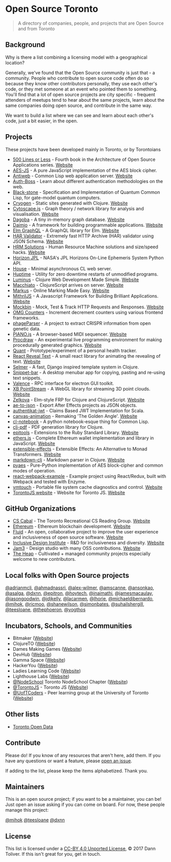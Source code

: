 # Open Source Toronto

> A directory of companies, people, and projects that are Open Source and from Toronto


## Background

Why is there a list combining a licensing model with a geographical location?

Generally, we've found that the Open Source community is just that - a community. People who contribute to open source code often do so because they know other contributors personally, they use each other's code, or they met someone at an event who pointed them to something. You'll find that a lot of open source projects are city specific - frequent attenders of meetups tend to hear about the same projects, learn about the same companies doing open source, and contribute in the same way.

We want to build a list where we can see and learn about each other's code, just a bit easier, in the open.


## Projects

These projects have been developed mainly in Toronto, or by Torontoians

- [500 Lines or Less](https://github.com/aosabook/500lines) - Fourth book in the Architecture of Open Source Applications series. [Website](http://aosabook.org/en/index.html)
- [AES-JS](https://github.com/ricmoo/aes-js) - A pure JavaScript implementation of the AES block cipher.
- [Antiweb](https://github.com/hoytech/antiweb) - Common Lisp web application server. [Website](http://hoytech.com/antiweb/)
- [Auth-Boss](https://github.com/teesloane/Auth-Boss) - Learn about different authentication methodologies on the web.
- [Black-stone](https://github.com/thephoeron/black-stone) - Specification and Implementation of Quantum Common Lisp, for gate-model quantum computers.
- [Cryogen](https://github.com/cryogen-project) - Static sites generated with Clojure. [Website](http://cryogenweb.org)
- [Cytoscape.js](https://github.com/cytoscape/cytoscape.js) -  Graph theory / network library for analysis and visualisation. [Website](http://js.cytoscape.org)
- [Dagoba](https://github.com/dxnn/dagoba) - A tiny in-memory graph database. [Website](http://aosabook.org/en/500L/dagoba-an-in-memory-graph-database.html)
- [Daimio](https://github.com/dxnn/daimio) - A framework for building programmable applications. [Website](http://daimio.org)
- [Elm GraphQL](https://github.com/jamesmacaulay/elm-graphql) - A GraphQL library for Elm. [Website](http://package.elm-lang.org/packages/jamesmacaulay/elm-graphql/latest)
- [HAR Validator](https://github.com/ahmadnassri/har-validator) - Extremely fast HTTP Archive (HAR) validator using JSON Schema. [Website](https://www.npmjs.com/package/har-validator)
- [HRM Solutions](https://github.com/atesgoral/hrm-solutions) - Human Resource Machine solutions and size/speed hacks. [Website](http://atesgoral.github.io/hrm-solutions/)
- [Horizon JPL](https://github.com/mihok/horizon-jpl) - NASA's JPL Horizons On-Line Ephemeris System Python API.
- [House](https://github.com/inaimathi/house) - Minimal asynchronous CL web server.
- [Huptime](https://github.com/amscanne/huptime) - Utility for zero downtime restarts of unmodified programs.
- [Luminus](https://github.com/luminus-framework) - Clojure Web Development Made Simple. [Website](http://www.luminusweb.net)
- [Macchiato](https://github.com/macchiato-framework) - ClojureScript arrives on server. [Website](https://macchiato-framework.github.io/)
- [Markus](http://github.com/MarkUsProject/Markus) - Online Marking Made Easy. [Website](http://markusproject.org)
- [MithrilJS](https://github.com/MithrilJS/mithril.js) - A Javascript Framework for Building Brilliant Applications. [Website](http://mithril.js.org)
- [Mockbin](https://github.com/Mashape/mockbin) - Mock, Test & Track HTTP Requests and Responses. [Website](http://mockbin.com)
- [OMG Counters](https://github.com/adrianmcli/omg-counters) - Increment decrement counters using various frontend frameworks.
- [phageParser](https://github.com/phageParser/phageParser) - A project to extract CRISPR information from open genetic data.
- [PIANO.js](https://github.com/ansonkao/PIANO.js) - A browser-based MIDI sequencer. [Website](http://ansonkao.github.io/piano-js/)
- [Procdraw](https://github.com/simonbates/procdraw) - An experimental live programming environment for making procedurally generated graphics. [Website](http://www.procdraw.org)
- [Quant](https://github.com/jdjkelly/quant) - Prototype/experiment of a personal health tracker.
- [React Reveal Text](https://github.com/adrianmcli/react-reveal-text) - A small react library for animating the revealing of text. [Website](https://adrianmcli.github.io/react-reveal-text/)
- [Selmer](https://github.com/yogthos/Selmer) - A fast, Django inspired template system in Clojure.
- [Snippet-bar](https://github.com/teesloane/snippet-bar) - A desktop menubar app for copying, pasting and re-using text snippets.
- [Valence](https://github.com/hoytech/valence) - RPC interface for electron GUI toolkit.
- [XB PointStream](https://github.com/asalga/XB-PointStream) - A WebGL library for streaming 3D point clouds. [Website](http://asalga.wordpress.com/)
- [Zelkova](https://github.com/jamesmacaulay/zelkova) - Elm-style FRP for Clojure and ClojureScript. [Website](http://jamesmacaulay.github.io/zelkova/doc/api/index.html)
- [ae-to-json](https://github.com/Jam3/ae-to-json) - Export After Effects projects as JSON objects.
- [authentikat-jwt](https://github.com/jasongoodwin/authentikat-jwt) - Claims Based JWT Implementation for Scala.
- [canvas-animation](https://github.com/alex-wilmer/canvas-animation) - Remaking 'The Golden Angle'. [Website](http://alex-wilmer.github.io/canvas-animation/)
- [cl-notebook](https://github.com/inaimathi/cl-notebook) - A python notebook-esque thing for Common Lisp.
- [clj-pdf](https://github.com/yogthos/clj-pdf) - PDF generation library for Clojure.
- [epitools](https://github.com/epitron/epitools) - Extensions to the Ruby Standard Library. [Website](http://www.rubydoc.info/github/epitron/epitools/master/frames)
- [ethers.js](https://github.com/ethers-io/ethers.js) - Complete Ethereum wallet implementation and library in JavaScript. [Website](https://docs.ethers.io/ethers.js/)
- [extensible-effects](https://github.com/suhailshergill/extensible-effects) - Extensible Effects: An Alternative to Monad Transformers. [Website](http://okmij.org/ftp/Haskell/extensible/)
- [markdown-clj](https://github.com/yogthos/markdown-clj) - Markdown parser in Clojure. [Website](https://rawgit.com/yogthos/markdown-clj/master/demo/markdown.html)
- [pyaes](https://github.com/ricmoo/pyaes) - Pure-Python implementation of AES block-cipher and common modes of operation.
- [react-webpack-example](https://github.com/shanewilson/react-webpack-example) - Example project using React/Redux, built with Webpack and tested with Enzyme.
- [vmtouch](https://github.com/hoytech/vmtouch) - Portable file system cache diagnostics and control. [Website](https://hoytech.com/vmtouch/)
- [TorontoJS website](https://github.com/torontojs/torontojs.com) - Website for Toronto JS. [Website](http://torontojs.com)


## GitHub Organizations

- [CS Cabal](https://github.com/CompSciCabal) - The Toronto Recreational CS Reading Group. [Website](http://cscabal.com)
- [Ethereum](https://github.com/ethereum/) - Ethereum blockchain development. [Website](https://www.ethereum.org)
- [Fluid](https://github.com/fluid-project) - An open, collaborative project to improve the user experience and inclusiveness of open source software. [Website](http://fluidproject.org)
- [Inclusive Design Institute](https://github.com/inclusive-design) - R&D for inclusiveness and diversity. [Website](http://inclusivedesign.ca)
- [Jam3](https://github.com/Jam3) - Design studio with many OSS contributions. [Website](http://www.jam3.com)
- [The Heap](https://github.com/the-heap/) - Cultivated + managed community projects especially welcome to new contributors.


## Local folks with Open Source projects

[@adrianmcli](https://github.com/adrianmcli), 
[@ahmadnassri](https://github.com/ahmadnassri), 
[@alex-wilmer](https://github.com/alex-wilmer), 
[@amscanne](https://github.com/amscanne), 
[@ansonkao](https://github.com/ansonkao), 
[@asalga](https://github.com/asalga), 
[@dxnn](https://github.com/dxnn), 
[@epitron](https://github.com/epitron), 
[@hoytech](https://github.com/hoytech), 
[@inaimathi](https://github.com/inaimathi), 
[@jamesmacaulay](https://github.com/jamesmacaulay), 
[@jasongoodwin](https://github.com/jasongoodwin), 
[@jdjkelly](https://github.com/jdjkelly), 
[@lacarmen](https://github.com/lacarmen), 
[@lhorie](https://github.com/lhorie), 
[@michaeldibernardo](https://github.com/MichaelDiBernardo), 
[@mihok](https://github.com/mihok), 
[@ricmoo](https://github.com/ricmoo), 
[@shanewilson](https://github.com/shanewilson), 
[@simonbates](https://github.com/simonbates), 
[@suhailshergill](https://github.com/suhailshergill), 
[@teesloane](https://github.com/teesloane), 
[@thephoeron](https://github.com/thephoeron), 
[@yogthos](https://github.com/yogthos)


## Incubators, Schools, and Communities

- Bitmaker ([Website](https://bitmaker.co/))
- ClojureTO ([Website](https://www.meetup.com/Clojure-Toronto/))
- Dames Making Games ([Website](https://dmg.to/))
- DevHub ([Website](http://devhub.ca/))
- Gamma Space ([Website](https://bentomiso.com/))
- HackerYou ([Website](http://hackeryou.com/))
- Ladies Learning Code ([Website](http://ladieslearningcode.com/))
- Lighthouse Labs ([Website](https://lighthouselabs.ca/))
- [@NodeSchool](https://github.com/nodeschool/toronto) Toronto NodeSchool Chapter ([Website](https://nodeschool.io/toronto/))
- [@TorontoJS](https://github.com/torontojs) - Toronto JS ([Website](https://torontojs.com/))
- [@UofTCoders](https://github.com/UofTCoders) - Peer learning group at the University of Toronto ([Website](https://uoftcoders.github.io/)) 

## Other lists

- [Toronto Open Data](http://www1.toronto.ca/wps/portal/contentonly?vgnextoid=1a66e03bb8d1e310VgnVCM10000071d60f89RCRD)


## Contribute

Please do! If you know of any resources that aren't here, add them. If you have any questions or want a feature, please [open an issue](https://github.com/opensourcecities/toronto/issues/new).

If adding to the list, please keep the items alphabetized. Thank you.


## Maintainers

This is an open source project; if you want to be a maintainer, you can be! Just open an issue asking if you can come on board. For now, these people manage this project:

[@mihok](https://github.com/mihok)
[@teesloane](https://github.com/teesloane)
[@dxnn](https://github.com/dxnn)


## License

This list is licensed under a [CC-BY 4.0 Unported License](https://creativecommons.org/licenses/by/4.0/), © 2017 Dann Toliver. If this isn't great for you, get in touch.

